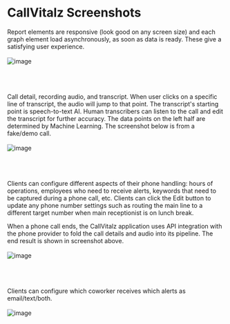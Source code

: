 # CallVitalz Screenshots

Report elements are responsive (look good on any screen size) and each graph element load asynchronously, as soon as data is ready. These give a satisfying user experience.
<br/><br/>
![image](https://user-images.githubusercontent.com/1107837/124497144-4b567e00-dd6f-11eb-86ac-89172594c278.png)
<br/><br/><br/><br/>

Call detail, recording audio, and transcript.
When user clicks on a specific line of transcript, the audio will jump to that point.
The transcript's starting point is speech-to-text AI. Human transcribers can listen to the call and edit the transcript for further accuracy.
The data points on the left half are determined by Machine Learning.
The screenshot below is from a fake/demo call.
<br/><br/>
![image](https://user-images.githubusercontent.com/1107837/124498845-e81a1b00-dd71-11eb-970c-10d7d4377efa.png)
<br/><br/><br/><br/>

Clients can configure different aspects of their phone handling: hours of operations, employees who need to receive alerts, keywords that need to be captured during a phone call, etc. Clients can click the Edit button to update any phone number settings such as routing the main line to a different target number when main receptionist is on lunch break.

When a phone call ends, the CallVitalz application uses API integration with the phone provider to fold the call details and audio into its pipeline. The end result is shown in screenshot above.
<br/><br/>
![image](https://user-images.githubusercontent.com/1107837/124493280-4b07b400-dd6a-11eb-9246-f3e50efce041.png)
<br/><br/><br/><br/>

Clients can configure which coworker receives which alerts as email/text/both.
<br/><br/>
![image](https://user-images.githubusercontent.com/1107837/124493761-daad6280-dd6a-11eb-932f-2a6433a06788.png)
<br/><br/><br/><br/>

